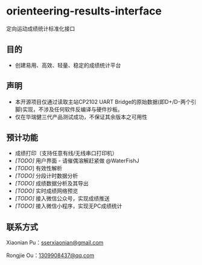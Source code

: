 # orienteering-results-interface
定向运动成绩统计标准化接口
## 目的

- 创建易用、高效、轻量、稳定的成绩统计平台

## 声明
- 本开源项目仅通过读取主站CP2102 UART Bridge的原始数据(即D+/D-两个引脚)实现，不涉及任何软件反编译与硬件抄板。
- 仅在华瑞健三代产品测试成功，不保证其余版本之可用性

## 预计功能

- 成绩打印（支持任意有线/无线串口打印机）
- *[TODO]* 用户界面 - 请催偶溶解赶紧做 @WaterFishJ
- *[TODO*] 有效性解析
- *[TODO]* 分段计时数据分析
- *[TODO]* 成绩数据分析及其导出
- *[TODO]* 实时成绩网络预览
- *[TODO]* 接入微信公众号，实现成绩推送
- *[TODO]* 接入微信小程序，实现无PC成绩统计

## 联系方式
Xiaonian Pu：sserxiaonian@gmail.com

Rongjie Ou：1309908437@qq.com
